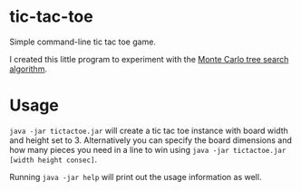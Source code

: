 # tic-tac-toe
Simple command-line tic tac toe game.

I created this little program to experiment with the [Monte Carlo tree search algorithm](https://en.wikipedia.org/wiki/Monte_Carlo_tree_search).

# Usage

`java -jar tictactoe.jar` will create a tic tac toe instance with board width and height set to 3. Alternatively you can specify the board dimensions and how many pieces you need in a line to win using ```java -jar tictactoe.jar [width height consec]```.

Running `java -jar help` will print out the usage information as well.
